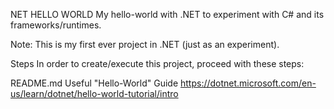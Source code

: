 NET HELLO WORLD
My hello-world with .NET to experiment with C# and its frameworks/runtimes.

Note: This is my first ever project in .NET (just as an experiment).

Steps
In order to create/execute this project, proceed with these steps:

README.md
Useful "Hello-World" Guide
https://dotnet.microsoft.com/en-us/learn/dotnet/hello-world-tutorial/intro
